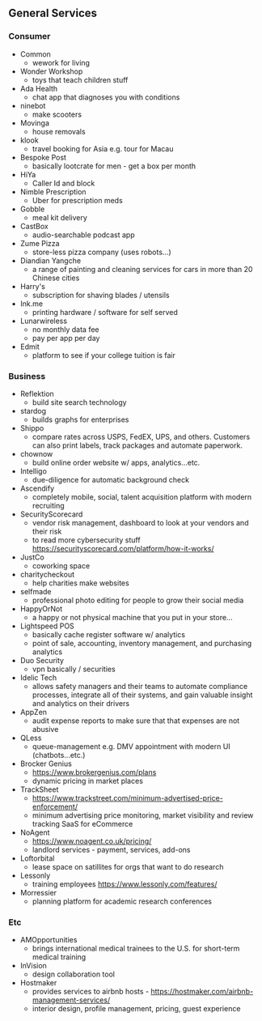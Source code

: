 ## General Services

### Consumer
* Common
	* wework for living
* Wonder Workshop
	* toys that teach children stuff
* Ada Health
	* chat app that diagnoses you with conditions 
* ninebot
	* make scooters
* Movinga
	* house removals
* klook
	* travel booking for Asia e.g. tour for Macau
* Bespoke Post
	* basically lootcrate for men - get a box per month
* HiYa
	* Caller Id and block
* Nimble Prescription
	* Uber for prescription meds
* Gobble
	* meal kit delivery
* CastBox
	* audio-searchable podcast app
* Zume Pizza
	* store-less pizza company (uses robots...)
* Diandian Yangche
	* a range of painting and cleaning services for cars in more than 20 Chinese cities 
* Harry's 
	* subscription for shaving blades / utensils
* Ink.me
	* printing hardware / software for self served
* Lunarwireless
	* no monthly data fee
	* pay per app per day
* Edmit
	* platform to see if your college tuition is fair

### Business
* Reflektion 
	* build site search technology
* stardog
	* builds graphs for enterprises
* Shippo
	* compare rates across USPS, FedEX, UPS, and others. Customers can also print labels, track packages and automate paperwork.
* chownow
	* build online order website w/ apps, analytics...etc. 
* Intelligo
	* due-diligence for automatic background check
* Ascendify
	* completely mobile, social, talent acquisition platform with modern recruiting
* SecurityScorecard
	* vendor risk management, dashboard to look at your vendors and their risk
	* to read more cybersecurity stuff https://securityscorecard.com/platform/how-it-works/
* JustCo
	* coworking space
* charitycheckout
	* help charities make websites 
* selfmade
	* professional photo editing for people to grow their social media
* HappyOrNot
	* a happy or not physical machine that you put in your store...
* Lightspeed POS 
	* basically cache register software w/ analytics
	* point of sale, accounting, inventory management, and purchasing analytics
* Duo Security
	* vpn basically / securities
* Idelic Tech
	* allows safety managers and their teams to automate compliance processes, integrate all of their systems, and gain valuable insight and analytics on their drivers
* AppZen
	* audit expense reports to make sure that that expenses are not abusive
* QLess
	* queue-management e.g. DMV appointment with modern UI (chatbots...etc.)
* Brocker Genius
	* https://www.brokergenius.com/plans
	* dynamic pricing in market places
* TrackSheet
	* https://www.trackstreet.com/minimum-advertised-price-enforcement/
	* minimum advertising price monitoring, market visibility and review tracking SaaS for eCommerce
* NoAgent
	* https://www.noagent.co.uk/pricing/
	* landlord services - payment, services, add-ons
* Loftorbital
	* lease space on satillites for orgs that want to do research
* Lessonly
	* training employees https://www.lessonly.com/features/
* Morressier
	* planning platform for academic research conferences

### Etc
* AMOpportunities
	* brings international medical trainees to the U.S. for short-term medical training
* InVision
	* design collaboration tool 
* Hostmaker
	* provides services to airbnb hosts - https://hostmaker.com/airbnb-management-services/
	* interior design, profile management, pricing, guest experience
